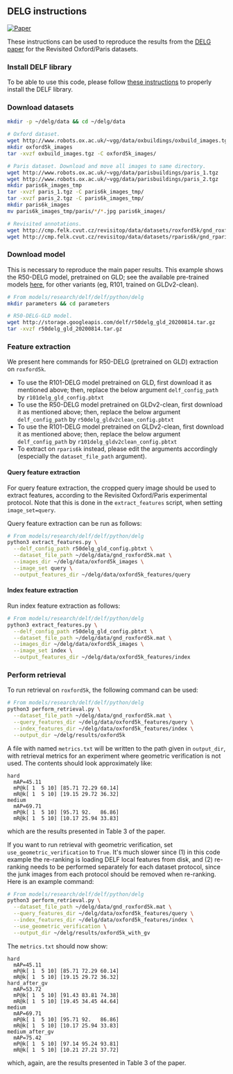 ## DELG instructions

[![Paper](http://img.shields.io/badge/paper-arXiv.2001.05027-B3181B.svg)](https://arxiv.org/abs/2001.05027)

These instructions can be used to reproduce the results from the
[DELG paper](https://arxiv.org/abs/2001.05027) for the Revisited Oxford/Paris
datasets.

### Install DELF library

To be able to use this code, please follow
[these instructions](../../../INSTALL_INSTRUCTIONS.md) to properly install the
DELF library.

### Download datasets

```bash
mkdir -p ~/delg/data && cd ~/delg/data

# Oxford dataset.
wget http://www.robots.ox.ac.uk/~vgg/data/oxbuildings/oxbuild_images.tgz
mkdir oxford5k_images
tar -xvzf oxbuild_images.tgz -C oxford5k_images/

# Paris dataset. Download and move all images to same directory.
wget http://www.robots.ox.ac.uk/~vgg/data/parisbuildings/paris_1.tgz
wget http://www.robots.ox.ac.uk/~vgg/data/parisbuildings/paris_2.tgz
mkdir paris6k_images_tmp
tar -xvzf paris_1.tgz -C paris6k_images_tmp/
tar -xvzf paris_2.tgz -C paris6k_images_tmp/
mkdir paris6k_images
mv paris6k_images_tmp/paris/*/*.jpg paris6k_images/

# Revisited annotations.
wget http://cmp.felk.cvut.cz/revisitop/data/datasets/roxford5k/gnd_roxford5k.mat
wget http://cmp.felk.cvut.cz/revisitop/data/datasets/rparis6k/gnd_rparis6k.mat
```

### Download model

This is necessary to reproduce the main paper results. This example shows the
R50-DELG model, pretrained on GLD; see the available pre-trained models
[here](../../../README.md#pre-trained-models), for other variants (eg, R101,
trained on GLDv2-clean).

```bash
# From models/research/delf/delf/python/delg
mkdir parameters && cd parameters

# R50-DELG-GLD model.
wget http://storage.googleapis.com/delf/r50delg_gld_20200814.tar.gz
tar -xvzf r50delg_gld_20200814.tar.gz
```

### Feature extraction

We present here commands for R50-DELG (pretrained on GLD) extraction on
`roxford5k`.

-   To use the R101-DELG model pretrained on GLD, first download it as mentioned
    above; then, replace the below argument `delf_config_path` by
    `r101delg_gld_config.pbtxt`
-   To use the R50-DELG model pretrained on GLDv2-clean, first download it as
    mentioned above; then, replace the below argument `delf_config_path` by
    `r50delg_gldv2clean_config.pbtxt`
-   To use the R101-DELG model pretrained on GLDv2-clean, first download it as
    mentioned above; then, replace the below argument `delf_config_path` by
    `r101delg_gldv2clean_config.pbtxt`
-   To extract on `rparis6k` instead, please edit the arguments accordingly
    (especially the `dataset_file_path` argument).

#### Query feature extraction

For query feature extraction, the cropped query image should be used to extract
features, according to the Revisited Oxford/Paris experimental protocol. Note
that this is done in the `extract_features` script, when setting
`image_set=query`.

Query feature extraction can be run as follows:

```bash
# From models/research/delf/delf/python/delg
python3 extract_features.py \
  --delf_config_path r50delg_gld_config.pbtxt \
  --dataset_file_path ~/delg/data/gnd_roxford5k.mat \
  --images_dir ~/delg/data/oxford5k_images \
  --image_set query \
  --output_features_dir ~/delg/data/oxford5k_features/query
```

#### Index feature extraction

Run index feature extraction as follows:

```bash
# From models/research/delf/delf/python/delg
python3 extract_features.py \
  --delf_config_path r50delg_gld_config.pbtxt \
  --dataset_file_path ~/delg/data/gnd_roxford5k.mat \
  --images_dir ~/delg/data/oxford5k_images \
  --image_set index \
  --output_features_dir ~/delg/data/oxford5k_features/index
```

### Perform retrieval

To run retrieval on `roxford5k`, the following command can be used:

```bash
# From models/research/delf/delf/python/delg
python3 perform_retrieval.py \
  --dataset_file_path ~/delg/data/gnd_roxford5k.mat \
  --query_features_dir ~/delg/data/oxford5k_features/query \
  --index_features_dir ~/delg/data/oxford5k_features/index \
  --output_dir ~/delg/results/oxford5k
```

A file with named `metrics.txt` will be written to the path given in
`output_dir`, with retrieval metrics for an experiment where geometric
verification is not used. The contents should look approximately like:

```
hard
  mAP=45.11
  mP@k[ 1  5 10] [85.71 72.29 60.14]
  mR@k[ 1  5 10] [19.15 29.72 36.32]
medium
  mAP=69.71
  mP@k[ 1  5 10] [95.71 92.   86.86]
  mR@k[ 1  5 10] [10.17 25.94 33.83]
```

which are the results presented in Table 3 of the paper.

If you want to run retrieval with geometric verification, set
`use_geometric_verification` to `True`. It's much slower since (1) in this code
example the re-ranking is loading DELF local features from disk, and (2)
re-ranking needs to be performed separately for each dataset protocol, since the
junk images from each protocol should be removed when re-ranking. Here is an
example command:

```bash
# From models/research/delf/delf/python/delg
python3 perform_retrieval.py \
  --dataset_file_path ~/delg/data/gnd_roxford5k.mat \
  --query_features_dir ~/delg/data/oxford5k_features/query \
  --index_features_dir ~/delg/data/oxford5k_features/index \
  --use_geometric_verification \
  --output_dir ~/delg/results/oxford5k_with_gv
```

The `metrics.txt` should now show:

```
hard
  mAP=45.11
  mP@k[ 1  5 10] [85.71 72.29 60.14]
  mR@k[ 1  5 10] [19.15 29.72 36.32]
hard_after_gv
  mAP=53.72
  mP@k[ 1  5 10] [91.43 83.81 74.38]
  mR@k[ 1  5 10] [19.45 34.45 44.64]
medium
  mAP=69.71
  mP@k[ 1  5 10] [95.71 92.   86.86]
  mR@k[ 1  5 10] [10.17 25.94 33.83]
medium_after_gv
  mAP=75.42
  mP@k[ 1  5 10] [97.14 95.24 93.81]
  mR@k[ 1  5 10] [10.21 27.21 37.72]
```

which, again, are the results presented in Table 3 of the paper.
